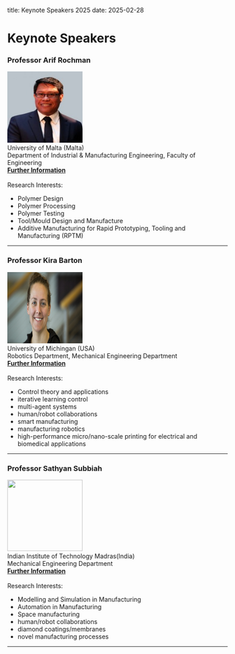 title: Keynote Speakers 2025
date: 2025-02-28

<h1> Keynote Speakers </h1>

<div><h3>Professor Arif Rochman</strong></h3></div>
<img src="/images/ArifRochman.jpg" width="172" height="163">
<div>University of Malta (Malta)</div>
<div>Department of Industrial & Manufacturing Engineering, Faculty of Engineering</div>
<a href=https://www.um.edu.mt/profile/arifrochman><strong>Further Information</strong></a>
<br>
<br>
<div> Research Interests: <div>
<ul>
	<li>Polymer Design</li>
	<li>Polymer Processing</li>
	<li>Polymer Testing</li>
	<li>Tool/Mould Design and Manufacture</li>
	<li>Additive Manufacturing for Rapid Prototyping, Tooling and Manufacturing (RPTM)</li>
</ul>
  <hr />

<div><h3>Professor Kira Barton</strong></h3></div>
<img src="/images/KiraBarton.jpg" width="172" height="163">
<div>University of Michingan (USA)</div>
<div>Robotics Department, Mechanical Engineering Department</div>
<a href=https://me.engin.umich.edu/people/faculty/kira-barton/><strong>Further Information</strong></a>
<br>
<br>
<div> Research Interests: <div>
<ul>
	<li>Control theory and applications</li>
	<li>iterative learning control</li>
	<li>multi-agent systems</li>
	<li>human/robot collaborations</li>
	<li>smart manufacturing</li>
	<li>manufacturing robotics</li>
	<li>high-performance micro/nano-scale printing for electrical and biomedical applications</li>
</ul>
  <hr />

<div><h3>Professor Sathyan Subbiah</strong></h3></div>
<img src="/images/Sathyansubbiah.jpg" width="172" height="163">
<div>Indian Institute of Technology Madras(India)</div>
<div>Mechanical Engineering Department</div>
<a href=https://mech.iitm.ac.in/profile.php?fname=sathyans><strong>Further Information</strong></a>
<br>
<br>
<div> Research Interests: <div>
<ul>
	<li>Modelling and Simulation in Manufacturing</li>
	<li>Automation in Manufacturing</li>
	<li>Space manufacturing</li>
	<li>human/robot collaborations</li>
	<li>diamond coatings/membranes</li>
	<li>novel manufacturing processes</li>
</ul>
  <hr />
